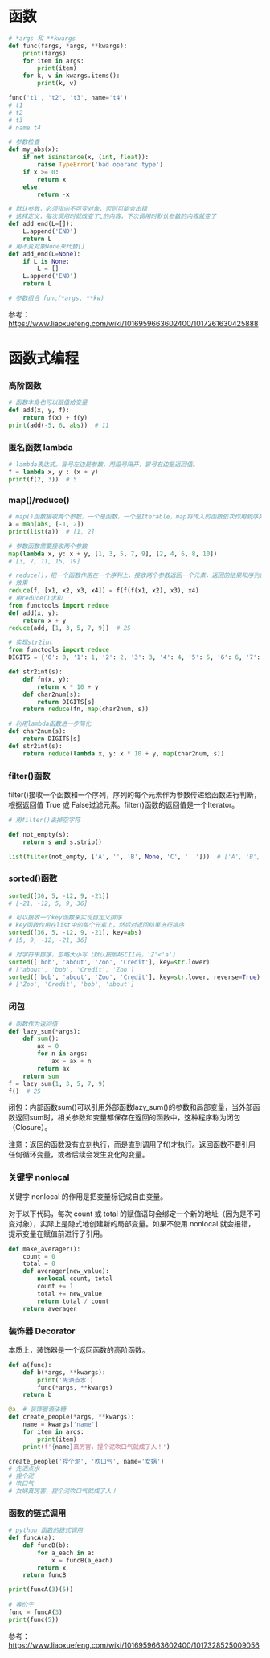 # 函数

```python
# *args 和 **kwargs
def func(fargs, *args, **kwargs):
    print(fargs)
    for item in args:
        print(item)
    for k, v in kwargs.items():
        print(k, v)

func('t1', 't2', 't3', name='t4')
# t1
# t2
# t3
# name t4

# 参数检查
def my_abs(x):
    if not isinstance(x, (int, float)):
        raise TypeError('bad operand type')
    if x >= 0:
        return x
    else:
        return -x

# 默认参数，必须指向不可变对象，否则可能会出错
# 这样定义，每次调用时就改变了L的内容，下次调用时默认参数的内容就变了
def add_end(L=[]):
    L.append('END')
    return L
# 用不变对象None来代替[]
def add_end(L=None):
    if L is None:
        L = []
    L.append('END')
    return L

# 参数组合 func(*args, **kw)
```

参考：https://www.liaoxuefeng.com/wiki/1016959663602400/1017261630425888



# 函数式编程

### 高阶函数

```python
# 函数本身也可以赋值给变量
def add(x, y, f):
    return f(x) + f(y)
print(add(-5, 6, abs))  # 11
```



### 匿名函数 lambda

```python
# lambda表达式。冒号左边是参数，用逗号隔开，冒号右边是返回值。
f = lambda x, y : (x + y)
print(f(2, 3))  # 5
```



### map()/reduce()

```python
# map()函数接收两个参数，一个是函数，一个是Iterable，map将传入的函数依次作用到序列的每个元素，并把结果作为新的Iterator返回。
a = map(abs, [-1, 2])
print(list(a))  # [1, 2]

# 参数函数需要接收两个参数
map(lambda x, y: x + y, [1, 3, 5, 7, 9], [2, 4, 6, 8, 10])
# [3, 7, 11, 15, 19]

# reduce()，把一个函数作用在一个序列上，接收两个参数返回一个元素，返回的结果和序列的下一个元素继续计算
# 效果
reduce(f, [x1, x2, x3, x4]) = f(f(f(x1, x2), x3), x4)
# 用reduce()求和
from functools import reduce
def add(x, y):
    return x + y
reduce(add, [1, 3, 5, 7, 9])  # 25
```



```python
# 实现str2int
from functools import reduce
DIGITS = {'0': 0, '1': 1, '2': 2, '3': 3, '4': 4, '5': 5, '6': 6, '7': 7, '8': 8, '9': 9}

def str2int(s):
    def fn(x, y):
        return x * 10 + y
    def char2num(s):
        return DIGITS[s]
    return reduce(fn, map(char2num, s))

# 利用lambda函数进一步简化
def char2num(s):
    return DIGITS[s]
def str2int(s):
    return reduce(lambda x, y: x * 10 + y, map(char2num, s))
```



### filter()函数

filter()接收一个函数和一个序列，序列的每个元素作为参数传递给函数进行判断，根据返回值 True 或 False过滤元素。filter()函数的返回值是一个Iterator。

```python
# 用filter()去掉空字符

def not_empty(s):
    return s and s.strip()

list(filter(not_empty, ['A', '', 'B', None, 'C', '  ']))  # ['A', 'B', 'C']
```



### sorted()函数

```python
sorted([36, 5, -12, 9, -21])
# [-21, -12, 5, 9, 36]

# 可以接收一个key函数来实现自定义排序
# key函数作用在list中的每个元素上，然后对返回结果进行排序
sorted([36, 5, -12, 9, -21], key=abs)
# [5, 9, -12, -21, 36]

# 对字符串排序，忽略大小写（默认按照ASCII码，'Z'<'a'）
sorted(['bob', 'about', 'Zoo', 'Credit'], key=str.lower)
# ['about', 'bob', 'Credit', 'Zoo']
sorted(['bob', 'about', 'Zoo', 'Credit'], key=str.lower, reverse=True)
# ['Zoo', 'Credit', 'bob', 'about']
```



### 闭包

```python
# 函数作为返回值
def lazy_sum(*args):
    def sum():
        ax = 0
        for n in args:
            ax = ax + n
        return ax
    return sum
f = lazy_sum(1, 3, 5, 7, 9)
f()  # 25
```

闭包：内部函数sum()可以引用外部函数lazy_sum()的参数和局部变量，当外部函数返回sum时，相关参数和变量都保存在返回的函数中，这种程序称为闭包（Closure）。

注意：返回的函数没有立刻执行，而是直到调用了f()才执行。返回函数不要引用任何循环变量，或者后续会发生变化的变量。



### 关键字 nonlocal

关键字 nonlocal 的作用是把变量标记成自由变量。

对于以下代码，每次 count 或 total 的赋值语句会绑定一个新的地址（因为是不可变对象），实际上是隐式地创建新的局部变量。如果不使用 nonlocal 就会报错，提示变量在赋值前进行了引用。

```python
def make_averager():
    count = 0
    total = 0
    def averager(new_value):
        nonlocal count, total
        count += 1
        total += new_value
        return total / count
    return averager
```



### 装饰器 Decorator

本质上，装饰器是一个返回函数的高阶函数。

```python
def a(func):
    def b(*args, **kwargs):
        print('先洒点水')
        func(*args, **kwargs)
    return b

@a  # 装饰器语法糖
def create_people(*args, **kwargs):
    name = kwargs['name']
    for item in args:
        print(item)
    print(f'{name}真厉害，捏个泥吹口气就成了人！')

create_people('捏个泥', '吹口气', name='女娲')
# 先洒点水
# 捏个泥
# 吹口气
# 女娲真厉害，捏个泥吹口气就成了人！
```



### 函数的链式调用

```python
# python 函数的链式调用
def funcA(a):
    def funcB(b):
        for a_each in a:
            x = funcB(a_each)
        return x
    return funcB

print(funcA(3)(5))
 
# 等价于
func = funcA(3)
print(func(5))
```



参考：https://www.liaoxuefeng.com/wiki/1016959663602400/1017328525009056